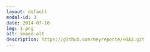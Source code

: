 ```yaml
---
layout: default
modal-id: 3
date: 2014-07-16
img: 3.png
alt: image-alt
description: https://github.com/meyreponte/HOA3.git
---
```

